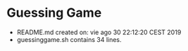 # Guessing Game
- README.md created on:
vie ago 30 22:12:20 CEST 2019
- guessinggame.sh contains
34
lines.
